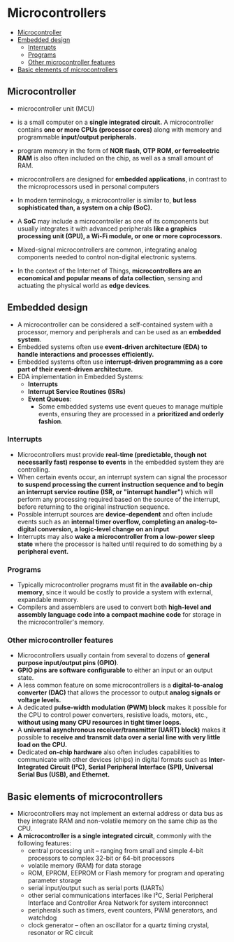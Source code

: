 # Microcontrollers

- [Microcontroller](#microcontroller)
- [Embedded design](#embedded-design)
  - [Interrupts](#interrupts)
  - [Programs](#programs)
  - [Other microcontroller features](#other-microcontroller-features)
- [Basic elements of microcontrollers](#basic-elements-of-microcontrollers)



## Microcontroller
- microcontroller unit (MCU)
- is a small computer on a **single integrated circuit.** A microcontroller contains **one or more CPUs (processor cores)** along with memory and programmable **input/output peripherals.**
- program memory in the form of **NOR flash, OTP ROM, or ferroelectric RAM** is also often included on the chip, as well as a small amount of RAM.
- microcontrollers are designed for **embedded applications**, in contrast to the microprocessors used in personal computers

- In modern terminology, a microcontroller is similar to, **but less sophisticated than, a system on a chip (SoC).**
- A **SoC** may include a microcontroller as one of its components but usually integrates it with advanced peripherals **like a graphics processing unit (GPU), a Wi-Fi module, or one or more coprocessors.**

- Mixed-signal microcontrollers are common, integrating analog components needed to control non-digital electronic systems.
- In the context of the Internet of Things, **microcontrollers are an economical and popular means of data collection**, sensing and actuating the physical world as **edge devices**. 



## Embedded design
- A microcontroller can be considered a self-contained system with a processor, memory and peripherals and can be used as an **embedded system**.
- Embedded systems often use **event-driven architecture (EDA) to handle interactions and processes efficiently.**
- Embedded systems often use **interrupt-driven programming as a core part of their event-driven architecture.**
- EDA implementation in Embedded Systems:
  - **Interrupts**
  - **Interrupt Service Routines (ISRs)**
  - **Event Queues**:
    - Some embedded systems use event queues to manage multiple events, ensuring they are processed in a **prioritized and orderly fashion**.  

 ### Interrupts
 - Microcontrollers must provide **real-time (predictable, though not necessarily fast) response to events** in the embedded system they are controlling.
 - When certain events occur, an interrupt system can signal the processor **to suspend processing the current instruction sequence and to begin an interrupt service routine (ISR, or "interrupt handler")** which will perform any processing required based on the source of the interrupt, before returning to the original instruction sequence.
 - Possible interrupt sources are **device-dependent** and often include events such as an **internal timer overflow, completing an analog-to-digital conversion, a logic-level change on an input**
 - Interrupts may also **wake a microcontroller from a low-power sleep state** where the processor is halted until required to do something by a **peripheral event.**

### Programs
- Typically microcontroller programs must fit in the **available on-chip memory**, since it would be costly to provide a system with external, expandable memory.
- Compilers and assemblers are used to convert both **high-level and assembly language code into a compact machine code** for storage in the microcontroller's memory.


### Other microcontroller features
- Microcontrollers usually contain from several to dozens of **general purpose input/output pins (GPIO)**.
- **GPIO pins are software configurable** to either an input or an output state.
- A less common feature on some microcontrollers is a **digital-to-analog converter (DAC)** that allows the processor to output **analog signals or voltage levels.**
- A dedicated **pulse-width modulation (PWM) block** makes it possible for the CPU to control power converters, resistive loads, motors, etc., **without using many CPU resources in tight timer loops.**
- A **universal asynchronous receiver/transmitter (UART) block)**  makes it possible to **receive and transmit data over a serial line with very little load on the CPU.**
- Dedicated **on-chip hardware** also often includes capabilities to communicate with other devices (chips) in digital formats such as **Inter-Integrated Circuit (I²C)**, **Serial Peripheral Interface (SPI), Universal Serial Bus (USB), and Ethernet.**


## Basic elements of microcontrollers
- Microcontrollers may not implement an external address or data bus as they integrate RAM and non-volatile memory on the same chip as the CPU.
- **A microcontroller is a single integrated circuit**, commonly with the following features:
  - central processing unit – ranging from small and simple 4-bit processors to complex 32-bit or 64-bit processors
  - volatile memory (RAM) for data storage
  - ROM, EPROM, EEPROM or Flash memory for program and operating parameter storage
  - serial input/output such as serial ports (UARTs)
  - other serial communications interfaces like I²C, Serial Peripheral Interface and Controller Area Network for system interconnect
  - peripherals such as timers, event counters, PWM generators, and watchdog
  - clock generator – often an oscillator for a quartz timing crystal, resonator or RC circuit



   

